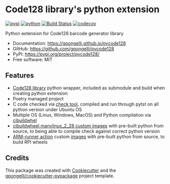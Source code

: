 # Code128 library's python extension


[![pypi](https://img.shields.io/pypi/v/pycode128.svg)](https://pypi.org/project/pycode128/)
[![python](https://img.shields.io/pypi/pyversions/pycode128.svg)](https://pypi.org/project/pycode128/)
[![Build Status](https://github.com/gpongelli/pycode128/actions/workflows/complete.yml/badge.svg)](https://github.com/gpongelli/pycode128/actions/workflows/complete.yml)
[![codecov](https://codecov.io/gh/gpongelli/pycode128/branch/main/graphs/badge.svg)](https://codecov.io/github/gpongelli/pycode128)



Python extension for Code128 barcode generator library


* Documentation: <https://gpongelli.github.io/pycode128>
* GitHub: <https://github.com/gpongelli/pycode128>
* PyPI: <https://pypi.org/project/pycode128/>
* Free software: MIT


## Features

* [Code128 library](https://github.com/fhunleth/code128) python wrapper, included as submodule
  and build when creating python extension
* Poetry managed project
* C code checked via [check tool](https://libcheck.github.io/check/), compiled and run through pytst on all python version under Ubuntu OS
* Multiple OS (Linux, Windows, MacOS) and Python compilation via [cibuildwhel](https://github.com/pypa/cibuildwheel)
* [cibuildwheel manylinux_2_28 custom images](https://hub.docker.com/r/gpongelli/manylinux_python) with pre-built python from source,
  to being able to compile check against correct python version
* [ARM-runner action](https://github.com/pguyot/arm-runner-action) custom [images](https://github.com/gpongelli/arm-runner-python/releases)
  with pre-built python from source, to build RPI wheels

## Credits

This package was created with [Cookiecutter](https://github.com/audreyr/cookiecutter) and the [gpongelli/cookiecutter-pypackage](https://github.com/gpongelli/cookiecutter-pypackage) project template.
